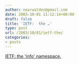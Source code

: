 ```yaml
---
author: nearwalden@gmail.com
date: 2003-10-01 11:12:14+00:00
draft: false
title: 'IETF:  the …'
type: post
url: /2003/10/01/ietf-the/
categories:
- posts
---
```


[IETF:  the 'info' namespace.](//www.ietf.org/internet-drafts/draft-vandesompel-info-uri-00.txt')



